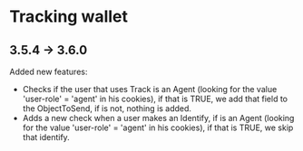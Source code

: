 Tracking wallet
========================

3.5.4 -> 3.6.0
--------------

Added new features:
- Checks if the user that uses Track is an Agent (looking for the value 'user-role' = 'agent' in his cookies), if that is TRUE, we add that field to the ObjectToSend, if is not, nothing is added.
- Adds a new check when a user makes an Identify, if is an Agent (looking for the value 'user-role' = 'agent' in his cookies), if that is TRUE, we skip that identify.
